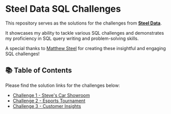 # Steel Data SQL Challenges

This repository serves as the solutions for the challenges from **[Steel Data](https://www.steeldata.org.uk/sql.html)**. 

It showcases my ability to tackle various SQL challenges and demonstrates my proficiency in SQL query writing and problem-solving skills.

A special thanks to [Matthew Steel](https://www.linkedin.com/in/matthew-steel-4a7a8915b/) for creating these insightful and engaging SQL challenges!

## 📚 Table of Contents

Please find the solution links for the challenges below:
- [Challenge 1 - Steve's Car Showroom](https://github.com/KomalGupta02/Steel-Data-SQL-Challenge/tree/main/Challenge%201%20-%20Steve's%20Car%20Showroom)
- [Challenge 2 - Esports Tournament](https://github.com/KomalGupta02/Steel-Data-SQL-Challenge/tree/main/Challenge%202%20-%20Esports%20Tournament)
- [Challenge 3 - Customer Insights](https://github.com/KomalGupta02/Steel-Data-SQL-Challenge/tree/main/Challenge%203%20-%20Customer%20Insights)

